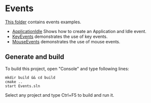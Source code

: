 ﻿# Events

[This folder](.) contains events examples.

* [ApplicationIdle](ApplicationIdle/README.md) Shows how to create an Application and Idle event.
* [KeyEvents](KeyEvents/README.md) demonstrates the use of key events.
* [MouseEvents](MouseEvents/README.md) demonstrates the use of mouse events.

## Generate and build

To build this project, open "Console" and type following lines:

``` shell
mkdir build && cd build
cmake .. 
start Events.sln
```

Select any project and type Ctrl+F5 to build and run it.
